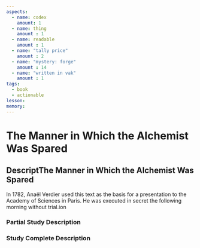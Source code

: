 ```yaml
---
aspects: 
  - name: codex
    amount: 1
  - name: thing
    amount : 1
  - name: readable
    amount : 1
  - name: "tally price"
    amount : 2
  - name: "mystery: forge"
    amount : 14
  - name: "written in vak"
    amount : 1
tags:
  - book
  - actionable
lesson: 
memory: 
---
```


# The Manner in Which the Alchemist Was Spared

## DescriptThe Manner in Which the Alchemist Was Spared

In 1782, Anaël Verdier used this text as the basis for a presentation to the Academy of Sciences in Paris. He was executed in secret the following morning without trial.ion

### Partial Study Description

### Study Complete Description
